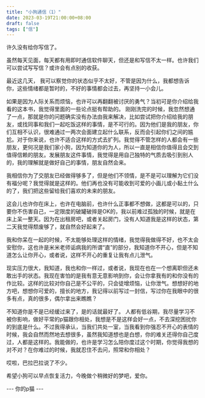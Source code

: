 ```yaml
---
title: "小狗通信（1）"
date: 2023-03-19T21:00:00+08:00
draft: false
tags: ["信"]
---
```


许久没有给你写信了。

虽然每天见面，每天都有用即时通信软件聊天，但还是和写信不太一样。也许我们可以尝试写写信？或许会有点别的收获。

最近这几天， 我可以察觉你的状态似乎不太好，不管是因为什么，我都想告诉你，这些情绪都是暂时的，不好的事情都会过去，再坚持一小会儿。

如果是因为人际关系而烦恼，也许可以再翻翻被讨厌的勇气？当初可是你介绍给我看的这本书，我觉得里面的一些论点挺有帮助的。 刚刚洗完的时候，我忽然想通了一点，那就是你的问题确实没有办法由我来解决，比如尝试把你介绍给我的朋友，或找同事和我们一起吃饭这样的事情，是不可行的。因为他们是我的朋友，你们互相不认识，很难通过一两次会面建立起什么联系，反而会引起你们之间的尴尬。对于你来说，也许不适合这样的方式去扩列。我觉得不管怎样的人都会有一些朋友，更何况是我们家小狗，因为知道你的为人，所以一直是相信你值得且会交到值得信赖的朋友。发展朋友这件事情，我觉得是用自己独特的气质去吸引到别人的，我的理解就是做好自己的事情，朋友自然会来。

我相信你为了交朋友已经做得够多了，但是他们不领情，是不是可以理解为它们没有福分呢？我觉得就是这样的。他们再也没有可能收到可爱的小画儿或小黏土什么的了，我们把这些留给我们喜欢的未来的朋友。

这会儿也许你在床上，也许在电脑前，也许什么正事都不想做，这都是可以的，只要你不伤害自己，一定限度的破罐破摔是OK的，我以前难过孤独的时候，就是在床上呆一整天。因为在出租房吧，或者关起房门，没有人知道我是这样的状态，第二天我觉得颓废够了，就自然会好起来了。

我和你呆在一起的时候，不太能够处理这样的情绪，我觉得我做得不好，也不太会安慰你，这也许是米米老师诟病我的所谓“直”的部分，我知道你不开心，但是不知道怎么让你开心，或者说，这样不开心的重复让我有点儿泄气。

现实压力很大，我知道，我也和你一样过，或者说，我现在也在一个想离职但还未敢出手的状态。我现在害怕的是我有意无意影响到你，会让你拿我有的和你没有的作比较。这样的比较对你自己是不公平的，只会徒增烦恼，让你泄气。想想好的地方吧，想想你可爱的，擅长的地方，我记得以前写过一封信，写过你在我眼中的很多有点，真的很多，偶尔拿出来瞧瞧？


不知道你是不是已经缓过来了，是的话就最好了。 人都有低谷期，我尽量学习不被你影响，做好平常的p猫跟你相处，我想是不是这样会好一点，不去深挖困扰你的到底是什么。不过我得承认，当我们共处一室，当我看到你强忍不开心的表情的时候，我会自然而然地去想很多，虽然我知道想也是白想，你的难关还得你自己度过，人都是这样的。我能做的，也许是学习怎么陪你度过这个时期，你觉得我想的对不对？在你难过的时候，我就忍住不去问，照常和你相处？

哎啦，巴拉巴拉说了不少。

希望小狗可以早点恢复活力，今晚做个稍微好的梦吧，爱你。


--- 你的p猫 ---